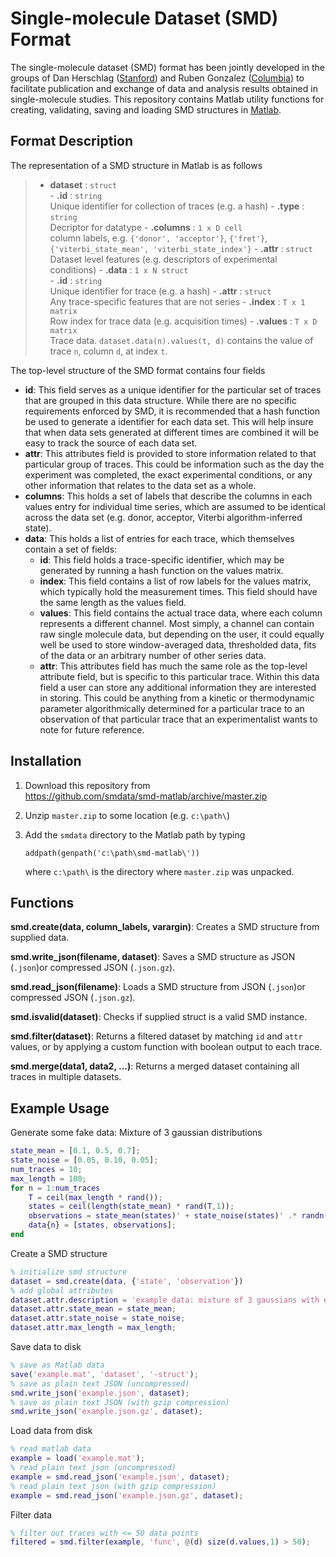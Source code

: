 Single-molecule Dataset (SMD) Format
==

The single-molecule dataset (SMD) format has been jointly developed in the groups of Dan Herschlag ([Stanford](http://cmgm.stanford.edu/herschlag/)) and Ruben Gonzalez ([Columbia](http://www.columbia.edu/cu/chemistry/groups/gonzalez/index.html)) to facilitate publication and exchange of data and analysis results obtained in single-molecule studies.
This repository contains Matlab utility functions for creating, validating, saving and loading SMD structures in [Matlab](http://www.mathworks.com/products/matlab/). 

Format Description
--

The representation of a SMD structure in Matlab is as follows

> -   **dataset** : `struct`  
    -   **.id** : `string`  
        Unique identifier for collection of traces (e.g. a hash)
    -   **.type** : `string`  
        Decriptor for datatype
    -   **.columns** : `1 x D cell`  
        column labels, e.g. `{'donor', 'acceptor'}`, `{'fret'}`, 
        `{'viterbi_state_mean', 'viterbi_state_index'}`
    -   **.attr** : `struct`  
        Dataset level features (e.g. descriptors of experimental 
        conditions)
    -   **.data** : `1 x N struct`  
        -   **.id** : `string`  
            Unique identifier for trace (e.g. a hash)
        -   **.attr** : `struct`  
            Any trace-specific features that are not series
        -   **.index** : `T x 1 matrix`  
            Row index for trace data (e.g. acquisition times)
        -   **.values** : `T x D matrix`  
            Trace data. `dataset.data(n).values(t, d)` contains the value of
            trace `n`, column `d`, at index `t`.  

The top-level structure of the SMD format contains four fields 

-   **id**: This field serves as a unique identifier for the particular set of traces that are grouped in this data structure. While there are no specific requirements enforced by SMD, it is recommended that a hash function be used to generate a identifier for each data set.  This will help insure that when data sets generated at different times are combined it will be easy to track the source of each data set.
-   **attr**: This attributes field is provided to store information related to that particular group of traces. This could be information such as the day the experiment was completed, the exact experimental conditions, or any other information that relates to the data set as a whole.
-   **columns**: This holds a set of labels that describe the columns in each values entry for individual time series, which are assumed to be identical across the data set (e.g. donor, acceptor, Viterbi algorithm-inferred state). 
-   **data**: This holds a list of entries for each trace, which themselves contain a set of fields:
    -   **id**: This field holds a trace-specific identifier, which may be generated by running a hash function on the values matrix.
    -   **index**: This field contains a list of row labels for the values matrix, which typically hold the measurement times. This field should have the same length as the values field. 
    -   **values**: This field contains the actual trace data, where each column represents a different channel. Most simply, a channel can contain raw single molecule data, but depending on the user, it could equally well be used to store window-averaged data, thresholded data, fits of the data or an arbitrary number of other series data.
    -   **attr**: This attributes field has much the same role as the top-level attribute field, but is specific to this particular trace. Within this data field a user can store any additional information they are interested in storing. This could be anything from a kinetic or thermodynamic parameter algorithmically determined for a particular trace to an observation of that particular trace that an experimentalist wants to note for future reference.

Installation
--

1.  Download this repository from  
    https://github.com/smdata/smd-matlab/archive/master.zip  

2.  Unzip `master.zip` to some location (e.g. `c:\path\`)

3.  Add the `smdata` directory to the Matlab path by typing

    ```
    addpath(genpath('c:\path\smd-matlab\'))
    ```

    where `c:\path\` is the directory where `master.zip` was unpacked.

Functions
--

**smd.create(data, column_labels, varargin)**: Creates a SMD structure from supplied data.

**smd.write_json(filename, dataset)**: Saves a SMD structure as JSON (`.json`)or compressed JSON (`.json.gz`).

**smd.read_json(filename)**: Loads a SMD structure from JSON (`.json`)or compressed JSON (`.json.gz`).

**smd.isvalid(dataset)**: Checks if supplied struct is a valid SMD instance.

**smd.filter(dataset)**: Returns a filtered dataset by matching `id` and `attr` values, or by applying a custom function with boolean output to each trace.

**smd.merge(data1, data2, ...)**: Returns a merged dataset containing all traces in multiple datasets.

Example Usage
--

Generate some fake data: Mixture of 3 gaussian distributions

```matlab
state_mean = [0.1, 0.5, 0.7];
state_noise = [0.05, 0.10, 0.05];
num_traces = 10;
max_length = 100;
for n = 1:num_traces
    T = ceil(max_length * rand());
    states = ceil(length(state_mean) * rand(T,1));
    observations = state_mean(states)' + state_noise(states)' .* randn(T,1);
    data{n} = [states, observations];
end
```

Create a SMD structure

```matlab
% initialize smd structure
dataset = smd.create(data, {'state', 'observation'})
% add global attributes 
dataset.attr.description = 'example data: mixture of 3 gaussians with equal occupancy';
dataset.attr.state_mean = state_mean;
dataset.attr.state_noise = state_noise;
dataset.attr.max_length = max_length;
```

Save data to disk

```matlab
% save as Matlab data
save('example.mat', 'dataset', '-struct');
% save as plain text JSON (uncompressed)
smd.write_json('example.json', dataset);
% save as plain text JSON (with gzip compression)
smd.write_json('example.json.gz', dataset);
```

Load data from disk
```matlab
% read matlab data
example = load('example.mat');
% read plain text json (uncompressed)
example = smd.read_json('example.json', dataset);
% read plain text json (with gzip compression)
example = smd.read_json('example.json.gz', dataset);
```

Filter data
```matlab
% filter out traces with <= 50 data points
filtered = smd.filter(example, 'func', @(d) size(d.values,1) > 50);
```